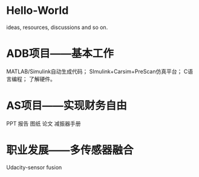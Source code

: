 # Hello-World
ideas, resources, discussions and so on.
# ADB项目——基本工作
MATLAB/Simulink自动生成代码；
SImulink+Carsim+PreScan仿真平台；
C语言编程；
了解硬件。
# AS项目——实现财务自由
PPT
报告
图纸
论文
减振器手册
# 职业发展——多传感器融合
Udacity-sensor fusion
